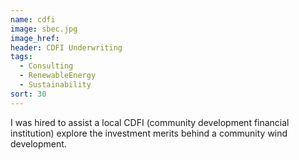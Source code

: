 ```yaml
---
name: cdfi
image: sbec.jpg
image_href: 
header: CDFI Underwriting
tags:
  - Consulting
  - RenewableEnergy
  - Sustainability
sort: 30
---
```

I was hired to assist a local CDFI (community development financial institution) explore the investment merits behind a community wind development.
